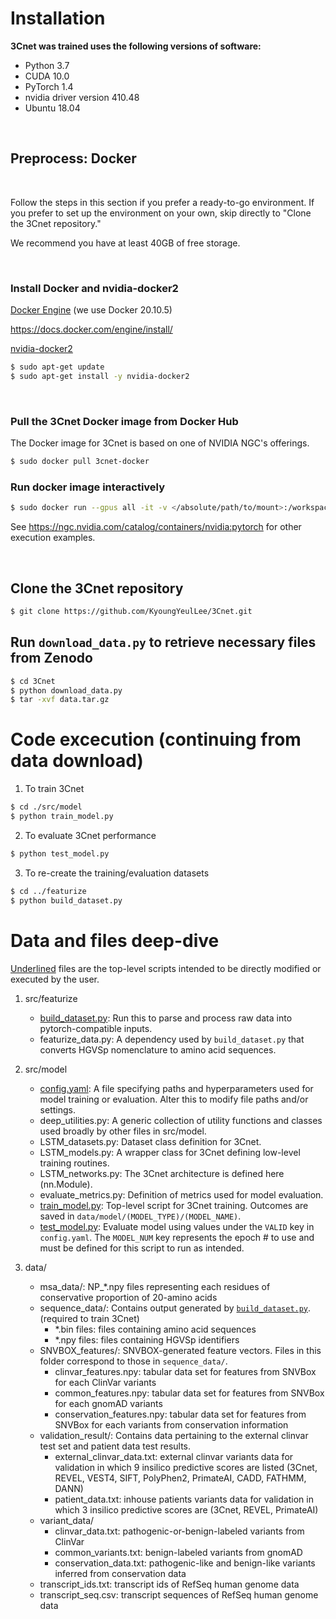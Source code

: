 ﻿# Installation

__3Cnet was trained uses the following versions of software:__
- Python 3.7
- CUDA 10.0
- PyTorch 1.4
- nvidia driver version 410.48
- Ubuntu 18.04

<br>

## Preprocess: Docker
<br>

Follow the steps in this section if you prefer a ready-to-go environment.
If you prefer to set up the environment on your own, skip directly to "Clone the 3Cnet repository."

We recommend you have at least 40GB of free storage.

<br>

### __Install Docker and nvidia-docker2__

<ins>Docker Engine</ins> (we use Docker 20.10.5)

https://docs.docker.com/engine/install/


<ins>nvidia-docker2</ins>

```bash
$ sudo apt-get update
$ sudo apt-get install -y nvidia-docker2
```
<br>

### __Pull the 3Cnet Docker image from Docker Hub__
The Docker image for 3Cnet is based on one of NVIDIA NGC's offerings.

```bash
$ sudo docker pull 3cnet-docker
```

### __Run docker image interactively__

```bash
$ sudo docker run --gpus all -it -v </absolute/path/to/mount>:/workspace 3cnet-docker
```

See https://ngc.nvidia.com/catalog/containers/nvidia:pytorch for other execution examples.

<br>

## Clone the 3Cnet repository

```bash
$ git clone https://github.com/KyoungYeulLee/3Cnet.git
```

## Run `download_data.py` to retrieve necessary files from Zenodo

```bash
$ cd 3Cnet
$ python download_data.py
$ tar -xvf data.tar.gz
```

# Code excecution (continuing from data download)

1. To train 3Cnet

```bash
$ cd ./src/model
$ python train_model.py
```

2. To evaluate 3Cnet performance

```bash
$ python test_model.py
```

3. To re-create the training/evaluation datasets

```bash
$ cd ../featurize
$ python build_dataset.py
```

# Data and files deep-dive
<ins>Underlined</ins> files are the top-level scripts intended to be directly modified or executed by the user.


1. src/featurize
   - <ins>build_dataset.py</ins>: Run this to parse and process raw data into pytorch-compatible inputs.
   - featurize_data.py: A dependency used by `build_dataset.py` that converts HGVSp nomenclature to amino acid sequences.
  
2. src/model
   - <ins>config.yaml</ins>: A file specifying paths and hyperparameters used for model training or evaluation. Alter this to modify file paths and/or settings.
   - deep_utilities.py: A generic collection of utility functions and classes used broadly by other files in src/model.
   - LSTM_datasets.py: Dataset class definition for 3Cnet.
   - LSTM_models.py: A wrapper class for 3Cnet defining low-level training routines.
   - LSTM_networks.py: The 3Cnet architecture is defined here (nn.Module).
   - evaluate_metrics.py: Definition of metrics used for model evaluation.
   - <ins>train_model.py</ins>: Top-level script for 3Cnet training. Outcomes are saved in `data/model/(MODEL_TYPE)/(MODEL_NAME)`.
   - <ins>test_model.py</ins>: Evaluate model using values under the `VALID` key in `config.yaml`. The `MODEL_NUM` key represents the epoch # to use and must be defined for this script to run as intended.

3. data/ 
   
   - msa_data/: NP_*.npy files representing each residues of conservative proportion of 20-amino acids
   - sequence_data/: Contains output generated by <ins>`build_dataset.py`</ins>. (required to train 3Cnet)
     - *.bin files: files containing amino acid sequences
     - *.npy files: files containing HGVSp identifiers
   - SNVBOX_features/: SNVBOX-generated feature vectors. Files in this folder correspond to those in `sequence_data/`.
     - clinvar_features.npy: tabular data set for features from SNVBox for each ClinVar variants
     - common_features.npy: tabular data set for features from SNVBox for each gnomAD variants
     - conservation_features.npy: tabular data set for features from SNVBox for each variants from conservation information
   - validation_result/: Contains data pertaining to the external clinvar test set and patient data test results.
     - external_clinvar_data.txt: external clinvar variants data for validation in which 9 insilico predictive scores are listed (3Cnet, REVEL, VEST4, SIFT, PolyPhen2, PrimateAI, CADD, FATHMM, DANN)
     - patient_data.txt: inhouse patients variants data for validation in which 3 insilico predictive scores are (3Cnet, REVEL, PrimateAI)
   - variant_data/
     - clinvar_data.txt: pathogenic-or-benign-labeled  variants from ClinVar
     - common_variants.txt: benign-labeled variants from gnomAD
     - conservation_data.txt: pathogenic-like and benign-like variants inferred from conservation data
   - transcript_ids.txt: transcript ids of RefSeq human genome data
   - transcript_seq.csv: transcript sequences of RefSeq human genome data
